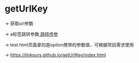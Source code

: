 # getUrlKey
-> 获取url参数

-> a标签跳转参数<a href="test.html?page=index&option=click"> 跳转传参 </a>

-> test.html页面拿的是option携带的参数值，可根据项目需求使用

-> https://linkours.github.io/getUrlKey/index.html
